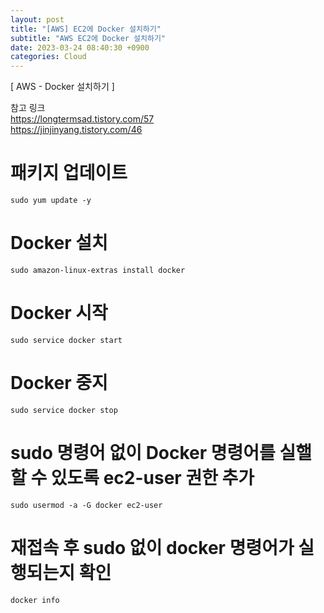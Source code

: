 ```yaml
---  
layout: post  
title: "[AWS] EC2에 Docker 설치하기"  
subtitle: "AWS EC2에 Docker 설치하기"  
date: 2023-03-24 08:40:30 +0900  
categories: Cloud  
---  
```

[ AWS - Docker 설치하기 ]  
  
참고 링크   
	https://longtermsad.tistory.com/57  
	https://jinjinyang.tistory.com/46  
	  
# 패키지 업데이트  
	sudo yum update -y  
  
  
# Docker 설치  
	sudo amazon-linux-extras install docker  
  
# Docker 시작  
	sudo service docker start  
  
# Docker 중지  
	sudo service docker stop  
  
# sudo 명령어 없이 Docker 명령어를 실핼할 수 있도록 ec2-user 권한 추가  
	sudo usermod -a -G docker ec2-user  
  
# 재접속 후 sudo 없이 docker 명령어가 실행되는지 확인  
	docker info	  
	  
  
	  
  
  
                                                                                                                                                                                                                                                                                                                                                                                                                                   
